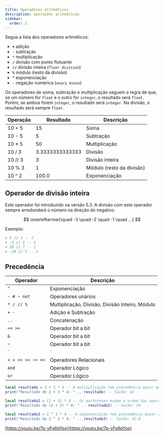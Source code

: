 ```yaml
---
title: Operadores aritméticos
description: operações aritméticas
sidebar:
  order: 2
---
```


Segue a lista dos operadores aritméticos:

- **`+`** adição
- `-` subtração
- `*` multiplicação
- **`/`** divisão com ponto flutuante
- **`//`** divisão inteira (`floor division`)
- **`%`** módulo (resto da divisão)
- **`^`** exponenciação
- `-` negação numérica (`unary minus`)

Os operadores de soma, subtração e multiplicação seguem a regra de que, se um número for `float` e o outro for `integer`, o resultado será `float`. Porém, se ambos forem `integer`, o resultado será `integer`. Na divisão, o resultado será sempre `float`.

| Operação | Resultado | Descrição |
| --- | --- | --- |
| 10 + 5 | 15 | Soma |
| 10 - 5 | 5 | Subtração  |
| 10 * 5 | 50 | Multiplicação  |
| 10 / 3 | 3.3333333333333 | Divisão |
| 10 // 3 | 3 |  Divisão inteira |
| 10 % 3 | 1 |  Módulo (resto da divisão) |
| 10 ^ 2 | 100.0 | Exponenciação  |


## Operador de divisão inteira

Este operador foi introduzido na versão 5.3. A divisão com este operador sempre arredondará o número na direção do negativo.

$$
\overleftarrow{\quad -3 \quad -2 \quad -1 \quad ...}
$$

Exemplo:

```lua
> 5 // 2 -- 2
> -5 // 2 -- 3
> 20 // 7 -- 2
> -20 // 7 -- 3
```

## Precedência


| Operador | Descrição |
| --- | --- |
| `^` | Exponenciação  |
| `- # ~ not` | Operadores unários |
| `* / // %` | Multiplicação, Divisão, Divisão Inteiro, Módulo |
| `+ -` | Adição e Subtração  |
| `..` | Concatenação  |
| `<< >>` | Operador bit a bit |
| `&` | Operador bit a bit |
| `~` | Operador bit a bit |
| `|` | Operador bit a bit |
| `< > <= >= ~= ==` | Operadores Relacionais |
| `and` | Operador Lógico |
| `or` | Operador Lógico |


```lua
local resultado = 2 + 3 * 4 -- A multiplicação tem precedência maior que a adição
print("Resultado de 2 + 3 * 4: " .. resultado) -- Saída: 14

local resultado2 = (2 + 3) * 4 -- Os parênteses mudam a ordem das operações
print("Resultado de (2 + 3) * 4: " .. resultado2) -- Saída: 20

local resultado3 = 2 ^ 3 * 4 -- A exponenciação tem precedência maior que a multiplicação
print("Resultado de 2 ^ 3 * 4: " .. resultado3) -- Saída: 32.0
```

[https://youtu.be/7p-yFq6pYos](https://youtu.be/7p-yFq6pYos)
